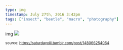 ```yaml
---
type: img
timestamp: July 27th, 2016 3:42pm
tags: ["insect", "beetle", "macro", "photography"]
---
```

img
<img src="https://saturdayxiii.github.io/media/148066254054.jpg"/>

      
      
      
      
  
<small>source: https://saturdayxiii.tumblr.com/post/148066254054</small>